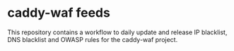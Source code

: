 # caddy-waf feeds

This repository contains a workflow to daily update and release IP blacklist, DNS blacklist and OWASP rules for the caddy-waf project.
